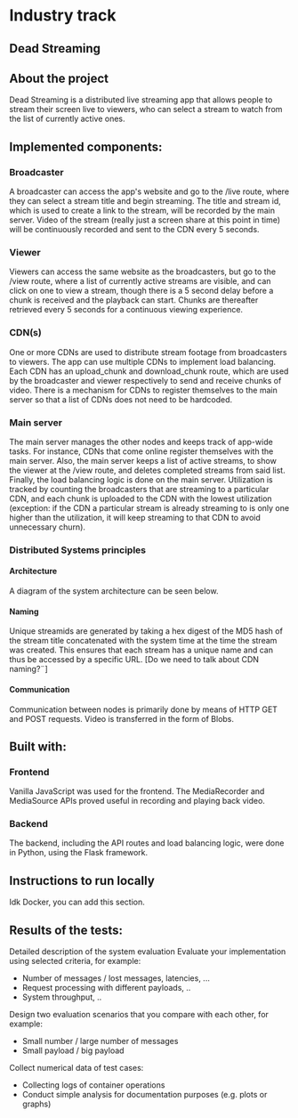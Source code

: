 # Industry track

## Dead Streaming

## About the project
Dead Streaming is a distributed live streaming app that allows people to stream their screen live to viewers, who can select a stream to watch from the list of currently active ones.
## Implemented components:
### Broadcaster
A broadcaster can access the app's website and go to the /live route, where they can select a stream title and begin streaming. The title and stream id, which is used to create a link to the stream, will be recorded by the main server. Video of the stream (really just a screen share at this point in time) will be continuously recorded and sent to the CDN every 5 seconds.

### Viewer
Viewers can access the same website as the broadcasters, but go to the /view route, where a list of currently active streams are visible, and can click on one to view a stream, though there is a 5 second delay before a chunk is received and the playback can start. Chunks are thereafter retrieved every 5 seconds for a continuous viewing experience.

### CDN(s)
One or more CDNs are used to distribute stream footage from broadcasters to viewers. The app can use multiple CDNs to implement load balancing. Each CDN has an upload_chunk and download_chunk route, which are used by the broadcaster and viewer respectively to send and receive chunks of video. There is a mechanism for CDNs to register themselves to the main server so that a list of CDNs does not need to be hardcoded. 

### Main server
The main server manages the other nodes and keeps track of app-wide tasks. For instance, CDNs that come online register themselves with the main server. Also, the main server keeps a list of active streams, to show the viewer at the /view route, and deletes completed streams from said list. Finally, the load balancing logic is done on the main server. Utilization is tracked by counting the broadcasters that are streaming to a particular CDN, and each chunk is uploaded to the CDN with the lowest utilization (exception: if the CDN a particular stream is already streaming to is only one higher than the utilization, it will keep streaming to that CDN to avoid unnecessary churn). 

### Distributed Systems principles
#### Architecture
A diagram of the system architecture can be seen below.

#### Naming
Unique streamids are generated by taking a hex digest of the MD5 hash of the stream title concatenated with the system time at the time the stream was created. This ensures that each stream has a unique name and can thus be accessed by a specific URL. [Do we need to talk about CDN naming?¨]

#### Communication 
Communication between nodes is primarily done by means of HTTP GET and POST requests. Video is transferred in the form of Blobs. 

## Built with:
### Frontend
Vanilla JavaScript was used for the frontend. The MediaRecorder and MediaSource APIs proved useful in recording and playing back video.
### Backend 
The backend, including the API routes and load balancing logic, were done in Python, using the Flask framework.

## Instructions to run locally
Idk Docker, you can add this section.

## Results of the tests:
Detailed description of the system evaluation
Evaluate your implementation using selected criteria, for example:
- Number of messages / lost messages, latencies, ...
- Request processing with different payloads, ..
- System throughput, ..


Design two evaluation scenarios that you compare with each other, for example:
- Small number / large number of messages
- Small payload / big payload

Collect numerical data of test cases:
- Collecting logs of container operations
- Conduct simple analysis for documentation purposes (e.g. plots or graphs)


